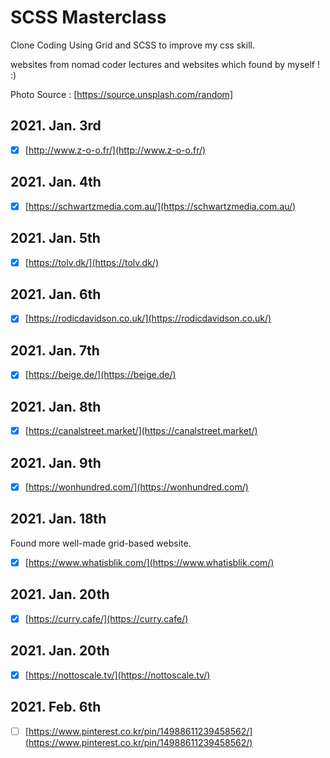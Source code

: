# SCSS Masterclass

Clone Coding Using Grid and SCSS to improve my css skill.

websites from nomad coder lectures and websites which found by myself ! :)

Photo Source : [https://source.unsplash.com/random]

## 2021. Jan. 3rd

- [x] [http://www.z-o-o.fr/](http://www.z-o-o.fr/)

## 2021. Jan. 4th

- [x] [https://schwartzmedia.com.au/](https://schwartzmedia.com.au/)

## 2021. Jan. 5th

- [x] [https://tolv.dk/](https://tolv.dk/)

## 2021. Jan. 6th

- [x] [https://rodicdavidson.co.uk/](https://rodicdavidson.co.uk/)

## 2021. Jan. 7th

- [x] [https://beige.de/](https://beige.de/)

## 2021. Jan. 8th

- [x] [https://canalstreet.market/](https://canalstreet.market/)

## 2021. Jan. 9th

- [x] [https://wonhundred.com/](https://wonhundred.com/)

## 2021. Jan. 18th

Found more well-made grid-based website.

- [x] [https://www.whatisblik.com/](https://www.whatisblik.com/)

## 2021. Jan. 20th

- [x] [https://curry.cafe/](https://curry.cafe/)

## 2021. Jan. 20th

- [x] [https://nottoscale.tv/](https://nottoscale.tv/)

## 2021. Feb. 6th

- [ ] [https://www.pinterest.co.kr/pin/14988611239458562/](https://www.pinterest.co.kr/pin/14988611239458562/)
